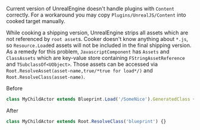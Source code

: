 Current version of UnrealEngine doesn't handle plugins with `Content` correctly. For a workaround you may copy `Plugins/UnrealJS/Content` into cooked target manually.

While cooking a shipping version, UnrealEngine strips all assets which are not referenced by `root asset`s. Cooker doesn't know anything about `*.js`, so `Resource.Load`ed assets will not be included in the final shipping version. As a remedy for this problem, `JavascriptComponent` has `Assets` and `ClassAssets` which are key-value store containing `FStringAssetReference` and `TSubclassOf<UObject>`. Those assets can be accessed via `Root.ResolveAsset(asset-name,true/*true for load*/)` and `Root.ResolveClass(asset-name)`.

Before
```js
class MyChildActor extends Blueprint.Load('/SomeNice').GeneratedClass {}
``` 

After
```js
class MyChildActor extends Root.ResolveClass('blueprint') {}
```